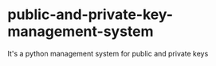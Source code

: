 # public-and-private-key-management-system
It's a python management system for public and private keys
